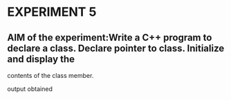 # EXPERIMENT 5
## AIM of the experiment:Write a C++ program to declare a class. Declare pointer to class. Initialize and display the
contents of the class member.


output obtained
